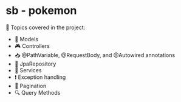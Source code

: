 # sb - pokemon

📝 Topics covered in the project:

* 🧩 Models
* 🎮 Controllers
* 📥 @PathVariable, @RequestBody, and @Autowired annotations
* 💾 JpaRepository
* 🚀 Services
* ❗ Exception handling
* 📄 Pagination
* 🔍 Query Methods
